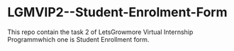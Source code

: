 # LGMVIP2--Student-Enrolment-Form
This repo contain the task 2 of LetsGrowmore Virtual Internship Programmwhich one is Student Enrollment form.
